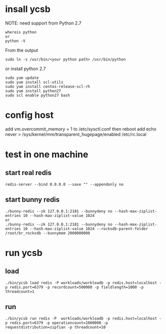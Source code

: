 
# insall ycsb

NOTE: need support from Python 2.7
```
whereis python
or
python -V
```
From the output
```
sudo ln -s /usr/bin/<your python path> /usr/bin/python
```
or install python 2.7
```
sudo yum update
sudo yum install scl-utils
sudo yum install centos-release-scl-rh
sudo yum install python27
sudo scl enable python27 bash
```

# config host

add vm.overcommit_memory = 1 to /etc/sysctl.conf then reboot
add echo never > /sys/kernel/mm/transparent_hugepage/enabled /etc/rc.local

# test in one machine

## start real redis
```
redis-server --bind 0.0.0.0 --save "" --appendonly no
```

## start bunny redis
```
./bunny-redis --zk 127.0.0.1:2181 --bunnydeny no --hash-max-ziplist-entries 10 --hash-max-ziplist-value 1024
or 
./bunny-redis --zk 127.0.0.1:2181 --bunnydeny no --hash-max-ziplist-entries 10 --hash-max-ziplist-value 1024 --rocksdb-parent-folder /root/br_rocksdb --bunnymem 2000000000
```

# run ycsb

## load

```
./bin/ycsb load redis -P workloads/workloadb -p redis.host=localhost -p redis.port=6379 -p recordcount=500000 -p fieldlength=1000 -p threadcount=1
```



## run

```
./bin/ycsb run redis -P  workloads/workloadb -p redis.host=localhost -p redis.port=6379 -p operationcount=1000000 -p requestdistribution=zipfian -p threadcount=10
```